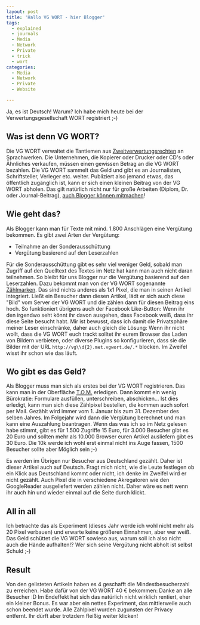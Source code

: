 ```yaml
---
layout: post
title: 'Hallo VG WORT - hier Blogger'
tags:
  - explained
  - journals
  - Media
  - Network
  - Private
  - trick
  - wort
categories:
  - Media
  - Network
  - Private
  - Website

---
```


Ja, es ist Deutsch! Warum? Ich habe mich heute bei der Verwertungsgesellschaft WORT registriert ;-) 



<h2>Was ist denn VG WORT?</h2>
Die VG WORT verwaltet die Tantiemen aus <a href="http://de.wikipedia.org/wiki/Verwertungsrecht">Zweitverwertungsrechten</a> an Sprachwerken. Die Unternehmen, die Kopierer oder Drucker oder CD's oder Ähnliches verkaufen, müssen einen gewissen Betrag an die VG WORT bezahlen. Die VG WORT sammelt das Geld und gibt es an Journalisten, Schriftsteller, Verleger etc. weiter. Publiziert also jemand etwas, das öffentlich zugänglich ist, kann er sich einen kleinen Beitrag von der VG WORT abholen. Das gilt natürlich nicht nur für große Arbeiten (Diplom, Dr. oder Journal-Beitrag), <a href="http://www.selbstaendig-im-netz.de/2011/05/30/blogs/vg-wort-meldung-beginnt-verguetung-wurde-gesenkt/">auch Blogger können mitmachen</a>!

<h2>Wie geht das?</h2>
Als Blogger kann man für Texte mit mind. 1.800 Anschlägen eine Vergütung bekommen. Es gibt zwei Arten der Vergütung:

<ul>
	<li>Teilnahme an der Sonderausschüttung</li>
	<li>Vergütung basierend auf den Leserzahlen</li>
</ul>

Für die Sonderausschüttung gibt es sehr viel weniger Geld, sobald man Zugriff auf den Quelltext des Textes im Netz hat kann man auch nicht daran teilnehmen. So bleibt für uns Blogger nur die Vergütung basierend auf den Leserzahlen. Dazu bekommt man von der VG WORT sogenannte <a href="https://tom.vgwort.de/portal/metis/editOrderAnonymPixel">Zählmarken</a>. Das sind nichts anderes als 1x1 Pixel, die man in seinen Artikel integriert. Ließt ein Besucher dann diesen Artikel, lädt er sich auch diese "Bild" vom Server der VG WORT und die zählen dann für diesen Beitrag eins hoch. So funktioniert übrigens auch der Facebook Like-Button: Wenn ihr den irgendwo seht könnt ihr davon ausgehen, dass Facebook weiß, dass ihr diese Seite besucht habt.
Mir ist bewusst, dass ich damit die Privatsphäre meiner Leser einschränke, daher auch gleich die Lösung: Wenn ihr nicht wollt, dass die VG WORT euch trackt solltet ihr eurem Browser das Laden von Bildern verbieten, oder diverse Plugins so konfigurieren, dass sie die Bilder mit der URL  `http://vg\\d{2}.met.vgwort.de/.*`  blocken. Im Zweifel wisst ihr schon wie das läuft.

<h2>Wo gibt es das Geld?</h2>
Als Blogger muss man sich als erstes bei der VG WORT registrieren. Das kann man in der Oberfläche <a href="https://tom.vgwort.de/portal/registration/editNewRegistration"><abbr title="Texte Online Melden">T.O.M.</abbr></a> erledigen. Dann kommt ein wenig Bürokratie: Formulare ausfüllen, unterschreiben, abschicken... Ist dies erledigt, kann man sich diese Zählpixel bestellen, die kommen auch sofort per Mail.
Gezählt wird immer vom 1. Januar bis zum 31. Dezember des selben Jahres. Im Folgejahr wird dann die Vergütung berechnet und man kann eine Auszahlung beantragen. Wenn das was ich so im Netz gelesen habe stimmt, gibt es für 1.500 Zugriffe 15 Euro, für 3.000 Besucher gibt es 20 Euro und sollten mehr als 10.000 Browser euren Artikel ausliefern gibt es 30 Euro. Die 10k werde ich wohl erst einmal nicht ins Auge fassen, 1500 Besucher sollte aber Möglich sein ;-)

Es werden im Übrigen nur Besucher aus Deutschland gezählt. Daher ist dieser Artikel auch auf Deutsch. Fragt mich nicht, wie die Leute festlegen ob ein Klick aus Deutschland kommt oder nicht, ich denke im Zweifel wird er nicht gezählt. Auch Pixel die in verschiedene Akregatoren wie den GoogleReader ausgeliefert werden zählen nicht. Daher wäre es nett wenn ihr auch hin und wieder einmal auf die Seite durch klickt.

<h2>All in all</h2>
Ich betrachte das als Experiment (dieses Jahr werde ich wohl nicht mehr als 20 Pixel verbauen) und erwarte keine größeren Einnahmen, aber wer weiß. Das Geld schüttet die VG WORT sowieso aus, warum soll ich also nicht auch die Hände aufhalten!? Wer sich seine Vergütung nicht abholt ist selbst Schuld ;-)

<h2>Result</h2>
Von den gelisteten Artikeln haben es 4 geschafft die Mindestbesucherzahl zu erreichen. Habe dafür von der VG WORT 40 &euro; bekommen: Danke an alle Besucher :D
Im Endeffekt hat sich das natürlich nicht wirklich rentiert, eher ein kleiner Bonus. Es war aber ein nettes Experiment, das mittlerweile auch schon beendet wurde. Alle Zählpixel wurden zugunsten der Privacy entfernt. Ihr dürft aber trotzdem fleißig weiter klicken!

